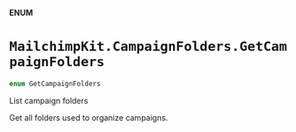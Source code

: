 **ENUM**

# `MailchimpKit.CampaignFolders.GetCampaignFolders`

```swift
enum GetCampaignFolders
```

List campaign folders

Get all folders used to organize campaigns.

